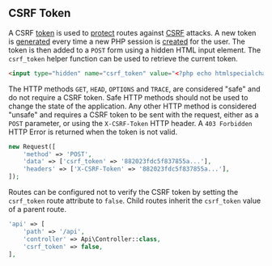 ## CSRF Token
A CSRF [token](https://github.com/mvc5/mvc5/blob/master/src/Session/CSRFToken/Generate.php#L25) is used to [protect](https://github.com/mvc5/mvc5/blob/master/src/Route/Match/CSRFToken.php#L43) routes against [CSRF](https://www.owasp.org/index.php/Cross-Site_Request_Forgery_(CSRF)_Prevention_Cheat_Sheet) attacks. A new token is [generated](https://github.com/mvc5/mvc5/blob/master/src/Session/CSRFToken/Generate.php) every time a new PHP session is [created](https://github.com/mvc5/mvc5/blob/master/config/service.php#L72) for the user. The token is then added to a `POST` form using a hidden HTML input element. The `csrf_token` helper function can be used to retrieve the current token. 
```html
<input type="hidden" name="csrf_token" value="<?php echo htmlspecialchars($this->csrf_token()); ?>">
```
The HTTP methods `GET`, `HEAD`, `OPTIONS` and `TRACE`, are considered "safe" and do not require a CSRF token. Safe HTTP methods should not be used to change the state of the application. Any other HTTP method is considered "unsafe" and requires a CSRF token to be sent with the request, either as a `POST` parameter, or using the `X-CSRF-Token` HTTP header. A `403 Forbidden` HTTP Error is returned when the token is not valid.
```php
new Request([
    'method' => 'POST', 
    'data' => ['csrf_token' => '882023fdc5f837855a...'],
    'headers' => ['X-CSRF-Token' => '882023fdc5f837855a...'],
]);
```
Routes can be configured not to verify the CSRF token by setting the `csrf_token` route attribute to `false`. Child routes inherit the `csrf_token` value of a parent route.  
```php
'api' => [
    'path' => '/api',
    'controller' => Api\Controller::class,
    'csrf_token' => false,
],
```
